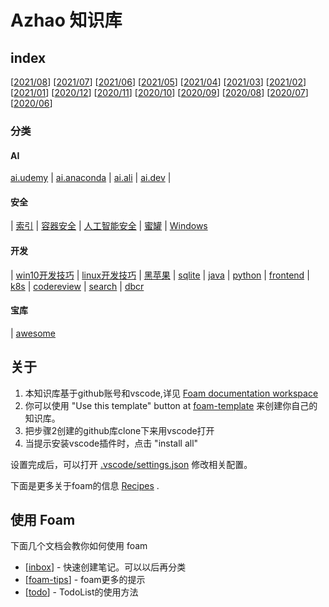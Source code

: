 # Azhao 知识库

## index

[[2021/08](doc/day.202108.md)]
[[2021/07](doc/day.202107.md)]
[[2021/06](doc/day.202106.md)]
[[2021/05](doc/day.202105.md)]
[[2021/04](doc/day.202104.md)]
[[2021/03](doc/day.202103.md)]
[[2021/02](doc/day.202102.md)]
[[2021/01](doc/day.202101.md)]
[[2020/12](doc/day.202012.md)]
[[2020/11](doc/day.202011.md)]
[[2020/10](doc/day.202010.md)]
[[2020/09](doc/day.202009.md)]
[[2020/08](doc/day.202008.md)]
[[2020/07](doc/day.202007.md)]
[[2020/06](doc/day.202006.md)]

### **分类**

#### AI

[ai.udemy](doc/ai/ai.udemy.md) |
[ai.anaconda](doc/ai/ai.anaconda.md) |
[ai.ali](doc/ai/ai.ali.md) |
[ai.dev](doc/ai/ai.dev.md) |

#### **安全**

| [索引](doc/sec/sec.index.md)
| [容器安全](doc/sec/sec.container.md)
| [人工智能安全](doc/sec/sec.ai)
| [蜜罐](sec/sec.honeypots.md)
| [Windows](sec/sec.windows.md)

#### **开发**

| [win10开发技巧](doc/win10/win.dev.tip.md)
| [linux开发技巧](doc/linux/linux.dev.tip.md)
| [黑苹果](doc/mac/mac.black.md)
| [sqlite](dev/db.sqlite.md)
| [java](dev/java/java.index.md)
| [python](dev/python/python.index.md)
| [frontend](dev/frontend/frontend.index.md)
| [k8s](/doc/ops/k8s.readme.md)
| [codereview](/doc/dev/codereview.md)
| [search](/doc/dev/search.md)
| [dbcr](/doc/dev/dbcr.md)

#### **宝库**

| [awesome](dev/awesome/awesome.index.md)

## 关于

1. 本知识库基于github账号和vscode,详见 [Foam documentation workspace](https://foambubble.github.io/foam)
2. 你可以使用 "Use this template" button at [foam-template](https://github.com/foambubble/foam-template/generate) 来创建你自己的知识库。
3. 把步骤2创建的github库clone下来用vscode打开
4. 当提示安装vscode插件时，点击 "install all"

设置完成后，可以打开 [.vscode/settings.json](.vscode/settings.json) 修改相关配置。

下面是更多关于foam的信息 [Recipes](https://foambubble.github.io/foam/recipes) .

## 使用 Foam

下面几个文档会教你如何使用 foam

- [[inbox]] - 快速创建笔记。可以以后再分类
- [[foam-tips]] - foam更多的提示
- [[todo]] - TodoList的使用方法


[//begin]: # "Autogenerated link references for markdown compatibility"
[inbox]: inbox "Inbox"
[foam-tips]: foam-tips "Foam tips"
[todo]: todo "Todo"
[//end]: # "Autogenerated link references"